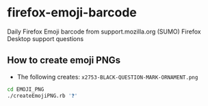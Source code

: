 # firefox-emoji-barcode
Daily Firefox Emoji barcode from support.mozilla.org (SUMO) Firefox Desktop support questions

## How to create emoji PNGs

* The following creates: `x2753-BLACK-QUESTION-MARK-ORNAMENT.png`
```bash
cd EMOJI_PNG
./createEmojiPNG.rb '❓'
``` 